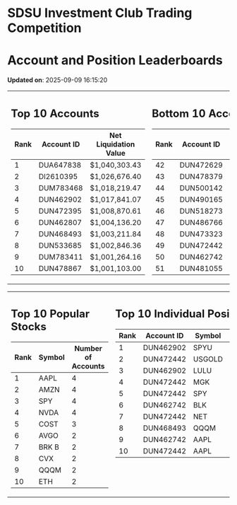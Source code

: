 # SDSU Investment Club Trading Competition 
 # Account and Position Leaderboards

**Updated on**: 2025-09-09 16:15:20

<table><tr><td valign="top">

## Top 10 Accounts
| Rank | Account ID | Net Liquidation Value |
|------|------------|-----------------------|
| 1 | DUA647838 | $1,040,303.43 |
| 2 | DI2610395 | $1,026,676.40 |
| 3 | DUM783468 | $1,018,219.47 |
| 4 | DUN462902 | $1,017,841.07 |
| 5 | DUN472395 | $1,008,870.61 |
| 6 | DUN462807 | $1,004,136.20 |
| 7 | DUN468493 | $1,003,211.84 |
| 8 | DUN533685 | $1,002,846.36 |
| 9 | DUM783411 | $1,001,264.16 |
| 10 | DUN478867 | $1,001,103.00 |

</td><td valign="top">

## Bottom 10 Accounts
| Rank | Account ID | Net Liquidation Value |
|------|------------|-----------------------|
| 42 | DUN472629 | $1,000,251.33 |
| 43 | DUN478379 | $1,000,202.74 |
| 44 | DUN500142 | $1,000,000.00 |
| 45 | DUN490165 | $1,000,000.00 |
| 46 | DUN518273 | $1,000,000.00 |
| 47 | DUN486766 | $1,000,000.00 |
| 48 | DUN473323 | $998,895.15 |
| 49 | DUN472442 | $989,766.75 |
| 50 | DUN462742 | $982,310.78 |
| 51 | DUN481055 | $952,751.19 |

</td></tr></table>

<table><tr><td valign="top">

## Top 10 Popular Stocks
| Rank | Symbol | Number of Accounts |
|------|--------|--------------------|
| 1 | AAPL | 4 |
| 2 | AMZN | 4 |
| 3 | SPY | 4 |
| 4 | NVDA | 4 |
| 5 | COST | 3 |
| 6 | AVGO | 2 |
| 7 | BRK B | 2 |
| 8 | CVX | 2 |
| 9 | QQQM | 2 |
| 10 | ETH | 2 |

</td><td valign="top">

## Top 10 Individual Positions
| Rank | Account ID | Symbol | Cost | Total Value |
|------|------------|--------|-----------|-------------|
| 1 | DUN462902 | SPYU | $123,827.55 | $123,827.55 |
| 2 | DUN472442 | USGOLD | $109,327.10 | $109,327.10 |
| 3 | DUN462902 | LULU | $108,500.00 | $108,500.00 |
| 4 | DUN472442 | MGK | $100,001.25 | $100,001.25 |
| 5 | DUN472442 | SPY | $97,283.50 | $97,283.50 |
| 6 | DUN462742 | BLK | $97,128.48 | $97,128.48 |
| 7 | DUN472442 | NET | $86,615.80 | $86,615.80 |
| 8 | DUN468493 | QQQM | $75,001.57 | $75,001.57 |
| 9 | DUN462742 | AAPL | $71,839.01 | $71,839.01 |
| 10 | DUN472442 | AAPL | $-59,411.20 | $-59,411.20 |

</td></tr></table>
